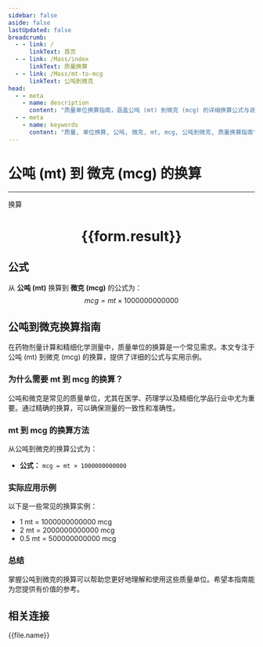 ```yaml
---
sidebar: false
aside: false
lastUpdated: false
breadcrumb:
  - - link: /
      linkText: 首页
  - - link: /Mass/index
      linkText: 质量换算
  - - link: /Mass/mt-to-mcg
      linkText: 公吨到微克
head:
  - - meta
    - name: description
      content: "质量单位换算指南，涵盖公吨 (mt) 到微克 (mcg) 的详细换算公式与说明。"
  - - meta
    - name: keywords
      content: "质量, 单位换算, 公吨, 微克, mt, mcg, 公吨到微克, 质量换算指南"
---
```

# 公吨 (mt) 到 微克 (mcg) 的换算
---
<script setup>
import { onMounted, reactive, inject, ref } from 'vue'
import { NButton, NForm, NFormItem, NInput, NInputNumber, NSelect, NCard, useMessage,NGrid ,NGi } from 'naive-ui'
import { defineClientComponent } from 'vitepress'
import { Mass } from '../../files';

const convert = inject('convert')

const form = reactive({
  number: null,
  result: '',
})

const convertHandler = () => {
  if (form.number !== null && !isNaN(form.number)) {
    const convertedValue = parseFloat(form.number) * 1000000000000
    form.result = `${form.number}mt = ${convertedValue.toFixed(0)}mcg`
  } else {
    form.result = '请输入有效的数值。'
  }
}
</script>

<n-form size="large" :model="form">
  <n-form-item label="公吨 (mt)">
    <n-input-number v-model:value="form.number" placeholder="输入公吨" style="width: 100%" />
  </n-form-item>
  <n-form-item>
    <n-button type="primary" @click="convertHandler" block>换算</n-button>
  </n-form-item>
</n-form>

<n-card  embedded :bordered="false" hoverable>
  <div  style="text-align:center">
    <h1>{{form.result}}</h1>
  </div>
</n-card>

## 公式

从 **公吨 (mt)** 换算到 **微克 (mcg)** 的公式为：
$$ mcg = mt \times 1000000000000 $$

## 公吨到微克换算指南

在药物剂量计算和精细化学测量中，质量单位的换算是一个常见需求。本文专注于公吨 (mt) 到微克 (mcg) 的换算，提供了详细的公式与实用示例。

### 为什么需要 mt 到 mcg 的换算？

公吨和微克是常见的质量单位，尤其在医学、药理学以及精细化学品行业中尤为重要。通过精确的换算，可以确保测量的一致性和准确性。

### mt 到 mcg 的换算方法

从公吨到微克的换算公式为：

- **公式：** `mcg = mt × 1000000000000`

### 实际应用示例

以下是一些常见的换算实例：

- 1 mt = 1000000000000 mcg
- 2 mt = 2000000000000 mcg
- 0.5 mt = 500000000000 mcg

### 总结

掌握公吨到微克的换算可以帮助您更好地理解和使用这些质量单位。希望本指南能为您提供有价值的参考。

## 相关连接
<n-grid x-gap="12" :cols="4">
  <n-gi v-for="(file, index) in Mass" :key="index">
    <n-button
      text
      tag="a"
      :href="file.path"
      type="primary"
    >
      {{file.name}}
    </n-button>
  </n-gi>
</n-grid>